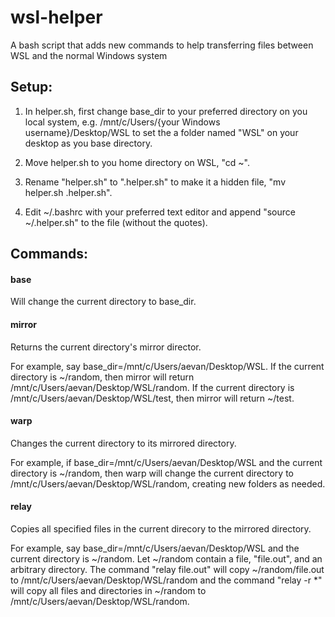 # wsl-helper
A bash script that adds new commands to help transferring files between WSL and the normal Windows system

## Setup:
1. In helper.sh, first change base_dir to your preferred directory on you local system, e.g. /mnt/c/Users/{your Windows username}/Desktop/WSL to set the a folder named "WSL" on your desktop as you base directory.

2. Move helper.sh to you home directory on WSL, "cd ~". 

3. Rename "helper.sh" to ".helper.sh" to make it a hidden file, "mv helper.sh .helper.sh".

4. Edit ~/.bashrc with your preferred text editor and append "source ~/.helper.sh" to the file (without the quotes).

## Commands:
#### base
Will change the current directory to base_dir.

#### mirror
Returns the current directory's mirror director.

For example, say base_dir=/mnt/c/Users/aevan/Desktop/WSL. If the current directory is ~/random, then mirror will return /mnt/c/Users/aevan/Desktop/WSL/random. If the current directory is /mnt/c/Users/aevan/Desktop/WSL/test, then mirror will return ~/test.

#### warp
Changes the current directory to its mirrored directory.

For example, if base_dir=/mnt/c/Users/aevan/Desktop/WSL and the current directory is ~/random, then warp will change the current directory to /mnt/c/Users/aevan/Desktop/WSL/random, creating new folders as needed.

#### relay
Copies all specified files in the current direcory to the mirrored directory.

For example, say base_dir=/mnt/c/Users/aevan/Desktop/WSL and the current directory is ~/random. Let ~/random contain a file, "file.out", and an arbitrary directory. The command "relay file.out" will copy ~/random/file.out to /mnt/c/Users/aevan/Desktop/WSL/random and the command "relay -r \*" will copy all files and directories in ~/random to /mnt/c/Users/aevan/Desktop/WSL/random.
